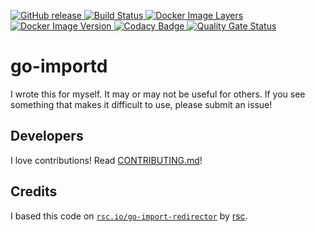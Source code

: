 <p>
    <a href="https://github.com/docwhat/go-importd/releases">
        <img src="https://img.shields.io/github/release/docwhat/go-importd.svg" alt="GitHub release">
    </a>
    <a href="https://travis-ci.org/docwhat/go-importd">
        <img src="https://travis-ci.org/docwhat/go-importd.svg?branch=master" alt="Build Status">
    </a>
    <a href="http://microbadger.com/images/docwhat/go-importd" style="opacity: 1;">
        <img src="https://images.microbadger.com/badges/image/docwhat/go-importd.svg" alt="Docker Image Layers">
    </a>
    <a href="http://microbadger.com/images/docwhat/go-importd">
        <img src="https://images.microbadger.com/badges/version/docwhat/go-importd.svg" alt="Docker Image Version">
    </a>
    <a href="https://www.codacy.com/app/docwhat/go-importd?utm_source=github.com&amp;utm_medium=referral&amp;utm_content=docwhat/go-importd&amp;utm_campaign=Badge_Grade">
        <img src="https://api.codacy.com/project/badge/Grade/7aff05161c234e2a8b58749c651ee46c" alt="Codacy Badge">
    </a>
    <a href="https://sonarcloud.io/dashboard?id=docwhat_go-importd">
        <img src="https://sonarcloud.io/api/project_badges/measure?project=docwhat_go-importd&metric=alert_status" alt="Quality Gate Status">
    </a>
</p>

# go-importd

I wrote this for myself. It may or may not be useful for others. If
you see something that makes it difficult to use, please submit an
issue!

## Developers

I love contributions! Read [CONTRIBUTING.md](CONTRIBUTING.md)!

## Credits

I based this code on
[`rsc.io/go-import-redirector`](http://rsc.io/go-import-redirector)
by [rsc](https://github.com/rsc.io).
